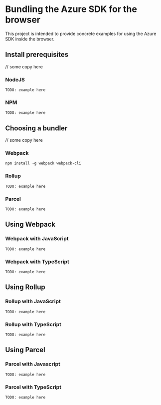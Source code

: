 # Bundling the Azure SDK for the browser

This project is intended to provide concrete examples for using the Azure SDK inside the browser.


## Install prerequisites

// some copy here

### NodeJS

```
TODO: example here
```

### NPM

```
TODO: example here
```

## Choosing a bundler

// some copy here

### Webpack

```
npm install -g webpack webpack-cli
```

### Rollup

```
TODO: example here
```

### Parcel

```
TODO: example here
```

## Using Webpack

### Webpack with JavaScript

```
TODO: example here
```

### Webpack with TypeScript

```
TODO: example here
```

## Using Rollup

### Rollup with JavaScript

```
TODO: example here
```

### Rollup with TypeScript

```
TODO: example here
```

## Using Parcel

### Parcel with Javascript

```
TODO: example here
```

### Parcel with TypeScript

```
TODO: example here
```
